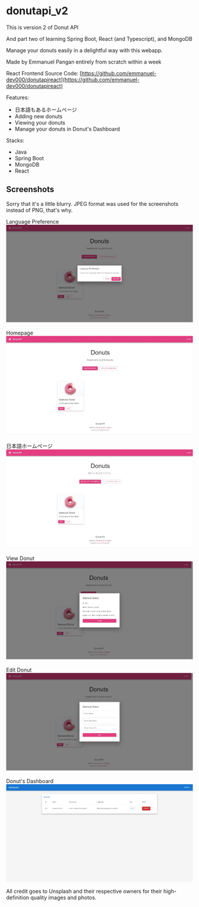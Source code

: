 # donutapi_v2

This is version 2 of Donut API

And part two of learning Spring Boot, React (and Typescript), and MongoDB  

Manage your donuts easily in a delightful way with this webapp.

Made by Emmanuel Pangan entirely from scratch within a week

React Frontend Source Code: [https://github.com/emmanuel-dev000/donutapireact](https://github.com/emmanuel-dev000/donutapireact)

Features:
- 日本語もあるホームページ
- Adding new donuts
- Viewing your donuts
- Manage your donuts in Donut's Dashboard

Stacks:
- Java
- Spring Boot
- MongoDB
- React

## Screenshots
Sorry that it's a little blurry. JPEG format was used for the screenshots instead of PNG, that's why.

Language Preference
![Language Preference](https://github.com/emmanuel-dev000/donutapi_v2/blob/master/docs/language%20preference.jpeg?raw=true)

Homepage
![Homepage](https://github.com/emmanuel-dev000/donutapi_v2/blob/master/docs/homepage.jpeg?raw=true)

日本語ホームページ
![Japanese Homepage](https://github.com/emmanuel-dev000/donutapi_v2/blob/master/docs/japanese%20translated%20homepage.jpeg?raw=true)

View Donut
![View Donut](https://github.com/emmanuel-dev000/donutapi_v2/blob/master/docs/view%20donut.jpeg?raw=true)

Edit Donut
![Edit Donut](https://github.com/emmanuel-dev000/donutapi_v2/blob/master/docs/edit%20donut.jpeg?raw=true)

Donut's Dashboard
![Donut's Dashboard](https://github.com/emmanuel-dev000/donutapi_v2/blob/master/docs/dashboard.jpeg?raw=true)

All credit goes to Unsplash and their respective owners for their high-definition quality images and photos.
